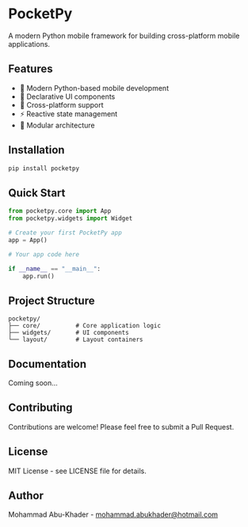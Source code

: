 # PocketPy

A modern Python mobile framework for building cross-platform mobile applications.

## Features

- 🚀 Modern Python-based mobile development
- 🎨 Declarative UI components
- 📱 Cross-platform support
- ⚡ Reactive state management
- 🧩 Modular architecture

## Installation

```bash
pip install pocketpy
```

## Quick Start

```python
from pocketpy.core import App
from pocketpy.widgets import Widget

# Create your first PocketPy app
app = App()

# Your app code here

if __name__ == "__main__":
    app.run()
```

## Project Structure

```
pocketpy/
├── core/          # Core application logic
├── widgets/       # UI components
└── layout/        # Layout containers
```

## Documentation

Coming soon...

## Contributing

Contributions are welcome! Please feel free to submit a Pull Request.

## License

MIT License - see LICENSE file for details.

## Author

Mohammad Abu-Khader - mohammad.abukhader@hotmail.com
